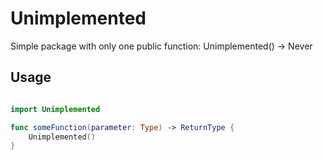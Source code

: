 # Unimplemented
Simple package with only one public function: Unimplemented() -> Never

## Usage

```swift

import Unimplemented

func someFunction(parameter: Type) -> ReturnType {
    Unimplemented()
}

```
